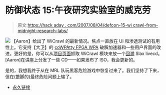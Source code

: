 # 防御状态 15:午夜研究实验室的威克劳

> 原文:[https://hack aday . com/2007/08/04/defcon-15-wi crawl-from-midnight-research-labs/](https://hackaday.com/2007/08/04/defcon-15-wicrawl-from-midnight-research-labs/)

![](../Images/be1fc45d3ab4a4f83b3230d1b42ac729.png)
【Aaron】给出了 WiCrawl 的最新情况。焦点一直放在 UI 和渗透测试的有用性上。它支持【大卫】的 [coWPAtty FPGA WPA](http://openciphers.sourceforge.net/oc/wpa.php) 破解加速器和一些用户界面的改进。更好的是，你可以从[项目页面](http://midnightresearch.com/projects/wicrawl/#downloads)抓取 WiCrawl 模块来放一个[回溯](http://www.remote-exploit.org/backtrack.html) Slax livecd。[Aaron]在讲座上分发了一些 CD——如果发布了 ISO，我会更新的。

是的，我想我终于从在 MRL 队玩黑客危险游戏中恢复过来了。我们坚持了下来，但在(蹩脚的)最终危险问题上输了。

*   [永久链接](http://midnightresearch.com/projects/wicrawl/#downloads)